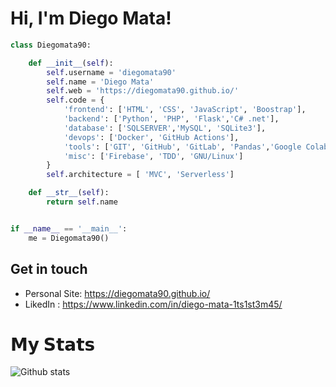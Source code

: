 # Hi, I'm Diego Mata!

```python
class Diegomata90:

    def __init__(self):
        self.username = 'diegomata90'
        self.name = 'Diego Mata'
        self.web = 'https://diegomata90.github.io/'
        self.code = {
            'frontend': ['HTML', 'CSS', 'JavaScript', 'Boostrap'],
            'backend': ['Python', 'PHP', 'Flask','C# .net'],
            'database': ['SQLSERVER','MySQL', 'SQLite3'],
            'devops': ['Docker', 'GitHub Actions'],
            'tools': ['GIT', 'GitHub', 'GitLab', 'Pandas','Google Colab' 'Jupyter notebook', 'SQLAlchemy'],
            'misc': ['Firebase', 'TDD', 'GNU/Linux']
        }
        self.architecture = [ 'MVC', 'Serverless']

    def __str__(self):
        return self.name


if __name__ == '__main__':
    me = Diegomata90()


```
## Get in touch

- Personal Site: https://diegomata90.github.io/
- LikedIn : https://www.linkedin.com/in/diego-mata-1ts1st3m45/

# 𝗠𝘆 𝗦𝘁𝗮𝘁𝘀

![Github stats](https://github-readme-stats.vercel.app/api?username=diegomata90&show_icons=true&hide_border=true)
